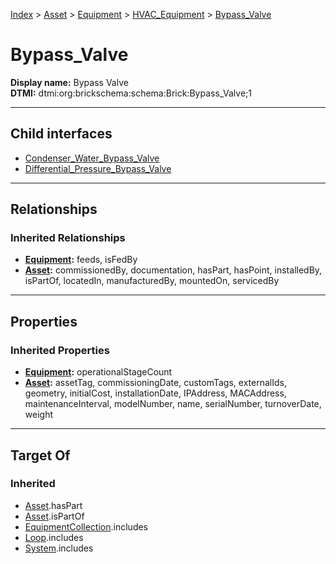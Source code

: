 [Index](../../../../Index.md) > [Asset](../../../Asset.md) > [Equipment](../../Equipment.md) > [HVAC_Equipment](../HVAC_Equipment.md) > [Bypass_Valve](#)
# Bypass_Valve

**Display name:** Bypass Valve<br />
**DTMI:** dtmi:org:brickschema:schema:Brick:Bypass_Valve;1

---

## Child interfaces
* [Condenser_Water_Bypass_Valve](Condenser_Water_Bypass_Valve.md)
* [Differential_Pressure_Bypass_Valve](Differential_Pressure_Bypass_Valve.md)

---

## Relationships

### Inherited Relationships
* **[Equipment](../../Equipment.md):** feeds, isFedBy
* **[Asset](../../../Asset.md):** commissionedBy, documentation, hasPart, hasPoint, installedBy, isPartOf, locatedIn, manufacturedBy, mountedOn, servicedBy

---

## Properties

### Inherited Properties
* **[Equipment](../../Equipment.md):** operationalStageCount
* **[Asset](../../../Asset.md):** assetTag, commissioningDate, customTags, externalIds, geometry, initialCost, installationDate, IPAddress, MACAddress, maintenanceInterval, modelNumber, name, serialNumber, turnoverDate, weight

---

## Target Of
### Inherited
* [Asset](../../../Asset.md).hasPart
* [Asset](../../../Asset.md).isPartOf
* [EquipmentCollection](../../../../Collection/EquipmentCollection.md).includes
* [Loop](../../../../Collection/Loop/Loop.md).includes
* [System](../../../../Collection/System/System.md).includes
